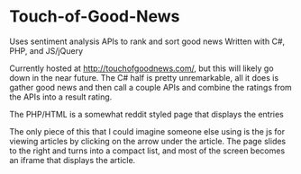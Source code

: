 # Touch-of-Good-News
Uses sentiment analysis APIs to rank and sort good news
Written with C#, PHP, and JS/jQuery

Currently hosted at http://touchofgoodnews.com/, but this will likely go down in the near future.
The C# half is pretty unremarkable, all it does is gather good news and then call a couple APIs and combine the ratings from the APIs into a result rating.

The PHP/HTML is a somewhat reddit styled page that displays the entries

The only piece of this that I could imagine someone else using is the js for viewing articles by clicking on the arrow under the article. The page slides to the right and turns into a compact list, and most of the screen becomes an iframe that displays the article.
